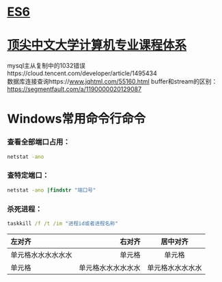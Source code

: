 # [ES6](http://es6.ruanyifeng.com/)
# [顶尖中文大学计算机专业课程体系](https://study.163.com/curricula/cs.htm) 
  
mysql主从复制中的1032错误https://cloud.tencent.com/developer/article/1495434  
数据库连接查询https://www.jqhtml.com/55160.html
buffer和stream的区别：https://segmentfault.com/a/1190000020129087


# Windows常用命令行命令
### 查看全部端口占用：
```cmd
netstat -ano
```
### 查特定端口：
```cmd
netstat -ano |findstr "端口号"
```
### 杀死进程：
``` cmd
taskkill /f /t /im "进程id或者进程名称"
```
| 左对齐 | 右对齐 | 居中对齐 |
| :-----| ----: | :----: |
| 单元格水水水水水水 | 单元格 | 单元格 |
| 单元格 | 单元格水水水水水水 | 单元格水水水水水 |
